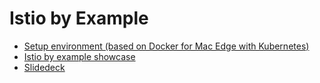 # Istio by Example

 * [Setup environment (based on Docker for Mac Edge with Kubernetes)](SETUP.md)
 * [Istio by example showcase](SHOWCASE.md)
 * [Slidedeck](https://github.com/adersberger/istio-by-example/blob/master/adersberger-istio-by-example.pdf)
